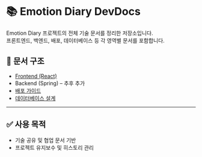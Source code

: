# 📚 Emotion Diary DevDocs

Emotion Diary 프로젝트의 전체 기술 문서를 정리한 저장소입니다.  
프론트엔드, 백엔드, 배포, 데이터베이스 등 각 영역별 문서를 포함합니다.

## 📁 문서 구조

- [Frontend (React)](./frontend-react-devdocs/README.md)
- Backend (Spring) – 추후 추가
- [배포 가이드](./deploy/ec2-s3-gh-actions.md)
- [데이터베이스 설계](./database/erd.md)

---

## ✅ 사용 목적

- 기술 공유 및 협업 문서 기반
- 프로젝트 유지보수 및 히스토리 관리
